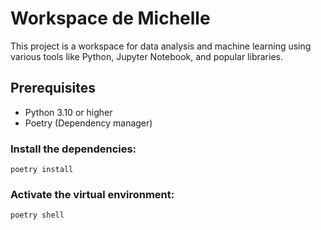 # Workspace de Michelle

This project is a workspace for data analysis and machine learning using various tools like Python, Jupyter Notebook, and popular libraries.

## Prerequisites

- Python 3.10 or higher
- Poetry (Dependency manager)

### Install the dependencies:

    poetry install

### Activate the virtual environment:

    poetry shell
